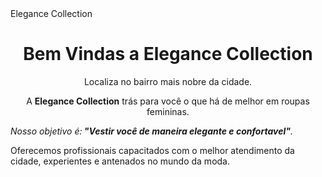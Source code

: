 <!DOCTYPE html>
<html lang-"pt-br">
   <head>
        <meta charset="UTF-8">
        <tittle>Elegance Collection</tittle> 
        
 
 </head>
 
 <body>
  <h1 style="text-align: center;background: CCCCCC"> Bem Vindas a  Elegance Collection</h1>

 <p style="text-align: center">Localiza no bairro mais nobre da cidade.
<p style="text-align: center">A <strong>Elegance Collection</strong> trás para você o que há de melhor em roupas femininas.</p>
     
 <p style= font-size: 20px; text-align: center"><em> Nosso objetivo é:<strong> "Vestir você de maneira elegante e confortavel"</strong>.</em></p>
<p tyle="text-align: center">Oferecemos profissionais capacitados com o melhor atendimento da cidade, experientes e antenados no mundo da moda.</p>
     </body>
<html> 
